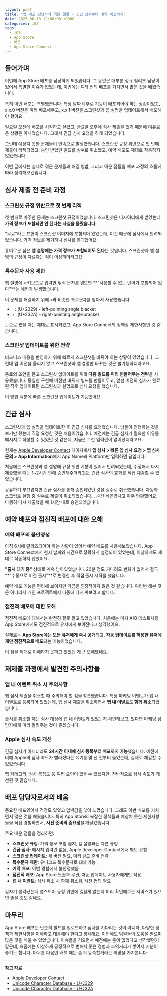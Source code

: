 ```yaml
---
layout: post
title: "앱 배포 담당자가 겪은 일들 - 긴급 심사부터 예약 배포까지"
date: 2025-06-18 12:00:00 +0900
categories: iOS
tags:
  - iOS
  - App Store
  - 배포
  - App Store Connect
---
```


## 들어가며

이번에 App Store 배포를 담당하게 되었습니다. 그 동안은 대부분 정규 릴리즈 담당이었어서 특별한 이슈가 없었는데, 이번에는 여러 번의 배포를 거치면서 많은 것을 배웠습니다.

특히 이번 배포는 특별했습니다. 특정 날짜 이후로 기능이 배포되어야 하는 상황이었고, x.x.0 버전은 미리 배포해두고, x.x.1 버전을 스크린샷과 앱 설명을 업데이트해서 배포해야 했어요.

일요일 오전에 배포를 시작하고 싶었고, 금요일 오후에 심사 제출을 했기 때문에 여유로운 상황은 아니었습니다. 그래서 긴급 심사 요청을 하게 되었습니다.

그런데 예상치 못한 문제들이 연속으로 발생했습니다. 스크린샷 규정 위반으로 첫 번째 제출이 리젝되었고, 승인 받았던 빌드를 실수로 취소했고, 예약 배포도 제대로 작동하지 않았습니다. 

이번 글에서는 실제로 겪은 문제들과 해결 방법, 그리고 배운 점들을 배포 과정의 흐름에 따라 정리해보겠습니다.

## 심사 제출 전 준비 과정

### 스크린샷 규정 위반으로 첫 번째 리젝

첫 번째로 마주한 문제는 스크린샷 규정이었습니다. 스크린샷은 디자이너에게 받았는데, **가격 정보가 포함되면 안 된다는 사실을 몰랐습니다**. 

"무료"라는 표현이 스크린샷 이미지에 포함되어 있었는데, 이것 때문에 심사에서 반려되었습니다. 가격 정보를 제거하니 심사를 통과했어요.

흥미로운 점은 **앱 설명에는 가격 정보가 포함되어도 된다**는 것입니다. 스크린샷과 앱 설명의 규정이 다르다는 점이 이상하더라고요.

### 특수문자 사용 제한

앱 설명에 `<` 키보드로 입력한 꺾쇠 문자를 넣으면 **"사용할 수 없는 단어가 포함되어 있다"**는 에러가 발생했습니다.

이 문제를 해결하기 위해 `<`과 비슷한 특수문자를 찾아서 사용했습니다:

- `〈` (U+2329) - left-pointing angle bracket
- `〉` (U+232A) - right-pointing angle bracket

눈으로 봤을 때는 제대로 표시되었고, App Store Connect의 정책상 제한사항인 것 같습니다.

### 스크린샷 업데이트를 위한 전략

비즈니스 내용을 반영하기 위해 빠르게 스크린샷을 바꿔야 하는 상황이 있었습니다. 그런데 앱 버전을 올리지 않고 스크린샷과 앱 설명만 바꾸는 것은 불가능하더라고요.

동료의 조언을 듣고 스크린샷 업데이트를 위해 **다음 빌드를 미리 만들어두는 전략**을 사용했습니다. 동일한 구현에 버전만 바꿔서 빌드를 만들어두고, 앞선 버전의 심사가 완료된 직후 업데이트된 스크린샷과 설명으로 심사 요청을 했습니다.

이 방법 덕분에 빠른 스크린샷 업데이트가 가능했어요.

## 긴급 심사

스크린샷과 앱 설명을 업데이트한 후 긴급 심사를 요청했습니다. 남들이 진행하는 것을 보기만 했는데 직접 요청한 것은 처음이었습니다. 예전에는 긴급 심사가 필요한 이유를 메시지로 작성할 수 있었던 것 같은데, 지금은 그런 입력란이 없어졌더라고요.

현재는 [Apple Developer Contact](https://developer.apple.com/contact/) 페이지에서 **앱 심사 > 빠른 앱 심사 요청 > 앱 심사 문의 > App Information**에서 App Name과 Platform만 입력하면 끝입니다.

처음에는 스크린샷과 앱 설명에 규정 위반 사항이 있어서 반려되었는데, 수정해서 다시 제출했을 때는 1~2시간 안에 승인해주더라고요. 긴급 심사의 효과를 직접 체감할 수 있었습니다.

공유하기 부끄럽지만 긴급 심사를 통해 승인되었던 것을 실수로 취소했습니다. 자동화 스크립트 실행 중 실수로 제출이 취소되었습니다... 순간 식은땀나고 아주 당황했어요. 다행히 다시 제출했을 때 1시간 내로 승인되었습니다.

## 예약 배포와 점진적 배포에 대한 오해

### 예약 배포의 불안정성

아침 6시에 릴리즈되어야 하는 상황이 있어서 예약 배포를 사용해보았습니다. App Store Connect에서 현지 날짜와 시간으로 정확하게 설정되어 있었는데, 이상하게도 제대로 작동하지 않았어요.

**"출시 대기 중"** 상태로 계속 남아있었습니다. 20분 정도 기다려도 변화가 없어서 결국 **"수동으로 버전 출시"**로 변경한 후 직접 출시 시작을 했습니다.

예약 배포 기능은 편리해 보이지만 가끔은 안정적이지 않은 것 같습니다. 여러번 해본 것은 아니라서 개인 프로젝트에서 나중에 다시 써보려고 합니다.

### 점진적 배포에 대한 오해

점진적 배포에 대해서는 완전히 잘못 알고 있었습니다. 처음에는 마치 A/B 테스트처럼 App Store에서도 점진적으로 유저에게 보여진다고 생각했어요.

실제로는 **App Store에는 모든 유저에게 즉시 공개**되고, **자동 업데이트를 허용한 유저에게만 점진적으로 배포**되는 기능이었습니다.

이 점을 제대로 이해하지 못하고 있었던 게 큰 오해였네요.

## 재제출 과정에서 발견한 주의사항들

### 앱 내 이벤트 취소 시 주의사항

앱 심사 제출을 취소할 때 주의해야 할 점을 발견했습니다. 특정 마케팅 이벤트가 앱 내 이벤트로 등록되어 있었는데, 앱 심사 제출을 취소하면서 **앱 내 이벤트도 함께 취소**되었습니다.

출시를 취소할 때는 심사 대상에 앱 내 이벤트가 있었는지 확인해보고, 있다면 마케팅 담당자에게 미리 알려주는 것이 좋겠습니다.

### Apple 심사 속도 개선

긴급 심사가 아니더라도 **24시간 이내에 심사 등록부터 배포까지 가능**했습니다. 예전에 비해 Apple의 심사 속도가 빨라졌다는 얘기를 몇 년 전부터 들었는데, 실제로 체감할 수 있었습니다.

앱 카테고리, 심사 복잡도 등 여러 요인이 있을 수 있겠지만, 전반적으로 심사 속도가 개선된 것 같습니다.

## 배포 담당자로서의 배움

중요한 배포였어서 걱정도 있었고 압박감을 많이 느꼈습니다. 그래도 이번 배포를 거치면서 많은 것을 배웠습니다. 특히 App Store의 복잡한 정책들과 예상치 못한 제한사항들을 직접 경험하면서, **사전 준비의 중요성**을 깨달았습니다.

주요 배운 점들을 정리하면:

- **스크린샷 규정**: 가격 정보 포함 금지, 앱 설명과는 다른 규정
- **긴급 심사**: 메시지 입력란 없음, Apple Developer Contact에서 별도 요청
- **스크린샷 업데이트**: 새 버전 필요, 미리 빌드 준비 전략
- **특수문자 제한**: 유니코드 특수문자로 대체 가능
- **예약 배포**: 이번 경험에서 불안정했음
- **점진적 배포**: App Store 노출과 무관, 자동 업데이트 사용자에게만 적용
- **앱 내 이벤트**: 심사 취소 시 함께 취소됨, 사전 협의 필요

갑자기 생각났는데 앱스토어 규정 위반에 걸릴게 없는지 미리 확인해주는 서비스가 있으면 좋을 것도 같네요.

## 마무리

App Store 배포는 단순히 빌드를 업로드하고 심사를 기다리는 것이 아니라, 다양한 정책과 제한사항을 이해하고 대응해야 한다고 생각해요. 이번에도 팀원들의 도움을 받으며 많은 것을 배울 수 있었습니다. 이슈들을 겪으면서 예전에는 운이 없었다고 생각했던거 같은데, 요즘에는 이상하게 긍정적으로 변해서 좋은 경험과 추억거리가 쌓여서 기분이 좋기도 합니다. 아무튼 다음번 배포 때는 좀 더 능숙할거라는 희망을 가져봅니다.

---

**참고 자료**
- [Apple Developer Contact](https://developer.apple.com/contact/)
- [Unicode Character Database - U+2329](https://graphemica.com/%E2%8C%A9)
- [Unicode Character Database - U+232A](https://graphemica.com/%E2%8C%AA) 